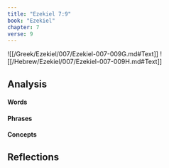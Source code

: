 ```yaml
---
title: "Ezekiel 7:9"
book: "Ezekiel"
chapter: 7
verse: 9
---
```

![[/Greek/Ezekiel/007/Ezekiel-007-009G.md#Text]]
![[/Hebrew/Ezekiel/007/Ezekiel-007-009H.md#Text]]

## Analysis

#### Words

#### Phrases

#### Concepts

## Reflections
